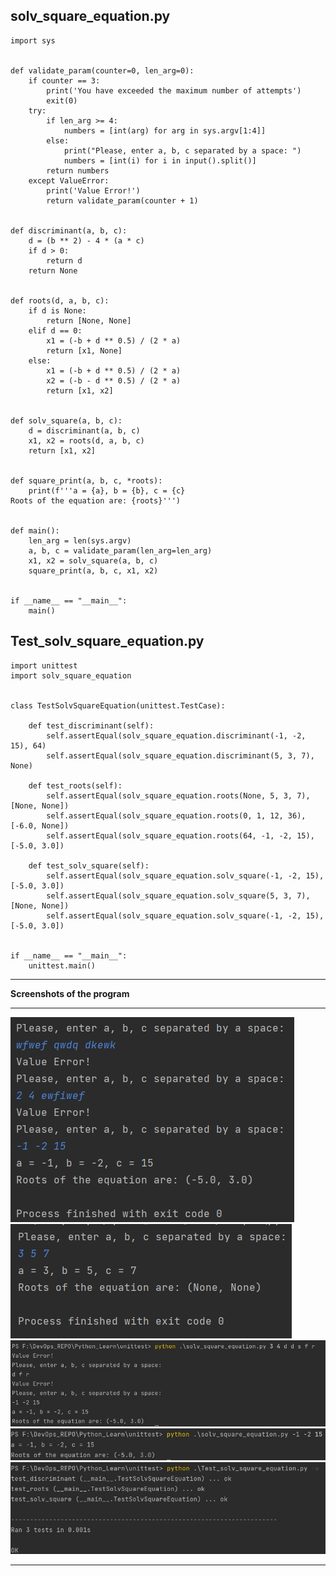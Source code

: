 ## solv_square_equation.py
```
import sys


def validate_param(counter=0, len_arg=0):
    if counter == 3:
        print('You have exceeded the maximum number of attempts')
        exit(0)
    try:
        if len_arg >= 4:
            numbers = [int(arg) for arg in sys.argv[1:4]]
        else:
            print("Please, enter a, b, c separated by a space: ")
            numbers = [int(i) for i in input().split()]
        return numbers
    except ValueError:
        print('Value Error!')
        return validate_param(counter + 1)


def discriminant(a, b, c):
    d = (b ** 2) - 4 * (a * c)
    if d > 0:
        return d
    return None


def roots(d, a, b, c):
    if d is None:
        return [None, None]
    elif d == 0:
        x1 = (-b + d ** 0.5) / (2 * a)
        return [x1, None]
    else:
        x1 = (-b + d ** 0.5) / (2 * a)
        x2 = (-b - d ** 0.5) / (2 * a)
        return [x1, x2]


def solv_square(a, b, c):
    d = discriminant(a, b, c)
    x1, x2 = roots(d, a, b, c)
    return [x1, x2]


def square_print(a, b, c, *roots):
    print(f'''a = {a}, b = {b}, c = {c}
Roots of the equation are: {roots}''')


def main():
    len_arg = len(sys.argv)
    a, b, c = validate_param(len_arg=len_arg)
    x1, x2 = solv_square(a, b, c)
    square_print(a, b, c, x1, x2)


if __name__ == "__main__":
    main()
```

## Test_solv_square_equation.py
```
import unittest
import solv_square_equation


class TestSolvSquareEquation(unittest.TestCase):

    def test_discriminant(self):
        self.assertEqual(solv_square_equation.discriminant(-1, -2, 15), 64)
        self.assertEqual(solv_square_equation.discriminant(5, 3, 7), None)

    def test_roots(self):
        self.assertEqual(solv_square_equation.roots(None, 5, 3, 7), [None, None])
        self.assertEqual(solv_square_equation.roots(0, 1, 12, 36), [-6.0, None])
        self.assertEqual(solv_square_equation.roots(64, -1, -2, 15), [-5.0, 3.0])

    def test_solv_square(self):
        self.assertEqual(solv_square_equation.solv_square(-1, -2, 15), [-5.0, 3.0])
        self.assertEqual(solv_square_equation.solv_square(5, 3, 7), [None, None])
        self.assertEqual(solv_square_equation.solv_square(-1, -2, 15), [-5.0, 3.0])


if __name__ == "__main__":
    unittest.main()
```

------------

**Screenshots of the program**

------------

![](https://github.com/AlexGurtoff/DevOps_online_Kyiv_2021Q3/blob/master/m8/task8.1/scr1.jpg)
![](https://github.com/AlexGurtoff/DevOps_online_Kyiv_2021Q3/blob/master/m8/task8.1/scr2.jpg)
![](https://github.com/AlexGurtoff/DevOps_online_Kyiv_2021Q3/blob/master/m8/task8.1/scr3.jpg)
![](https://github.com/AlexGurtoff/DevOps_online_Kyiv_2021Q3/blob/master/m8/task8.1/scr4.jpg)
![](https://github.com/AlexGurtoff/DevOps_online_Kyiv_2021Q3/blob/master/m8/task8.1/test_run.jpg)

------------

